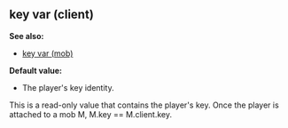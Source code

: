 ## key var (client)
**See also:**
*   [key var (mob)](/mob/var/key)
<!-- -->
**Default value:**
*   The player\'s key identity.


This is a read-only value that contains the player\'s key. Once
the player is attached to a mob M, M.key == M.client.key.